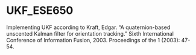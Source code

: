 # UKF_ESE650

Implementing UKF according to Kraft, Edgar. “A quaternion-based unscented Kalman filter for orientation tracking.” Sixth International Conference of Information Fusion, 2003. Proceedings of the 1 (2003): 47-54.
